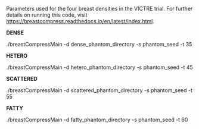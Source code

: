Parameters used for the four breast densities in the VICTRE trial. For further details on running this code, visit https://breastcompress.readthedocs.io/en/latest/index.html.

**DENSE**

./breastCompressMain -d dense_phantom_directory -s phantom_seed -t 35


**HETERO**

./breastCompressMain -d hetero_phantom_directory -s phantom_seed -t 45


**SCATTERED**

./breastCompressMain -d scattered_phantom_directory -s phantom_seed -t 55


**FATTY**

./breastCompressMain -d fatty_phantom_directory -s phantom_seed -t 60

